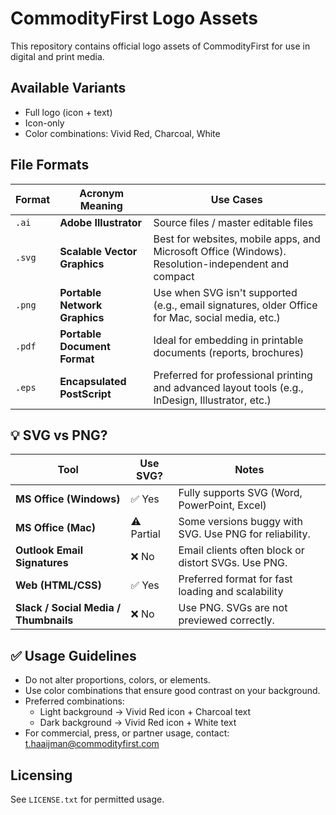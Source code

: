 # CommodityFirst Logo Assets

This repository contains official logo assets of CommodityFirst for use in digital and print media.

## Available Variants
- Full logo (icon + text)
- Icon-only
- Color combinations: Vivid Red, Charcoal, White


## File Formats

| Format | Acronym Meaning | Use Cases |
|--------|-----------------|-----------|
| `.ai`  | **Adobe Illustrator** | Source files / master editable files |
| `.svg` | **Scalable Vector Graphics** | Best for websites, mobile apps, and Microsoft Office (Windows). Resolution-independent and compact |
| `.png` | **Portable Network Graphics** | Use when SVG isn't supported (e.g., email signatures, older Office for Mac, social media, etc.) |
| `.pdf` | **Portable Document Format** | Ideal for embedding in printable documents (reports, brochures) |
| `.eps` | **Encapsulated PostScript** | Preferred for professional printing and advanced layout tools (e.g., InDesign, Illustrator, etc.) |


## 💡 SVG vs PNG?

| Tool | Use SVG? | Notes |
|------|----------|-------|
| **MS Office (Windows)** | ✅ Yes | Fully supports SVG (Word, PowerPoint, Excel) |
| **MS Office (Mac)** | ⚠️ Partial | Some versions buggy with SVG. Use PNG for reliability. |
| **Outlook Email Signatures** | ❌ No | Email clients often block or distort SVGs. Use PNG. |
| **Web (HTML/CSS)** | ✅ Yes | Preferred format for fast loading and scalability |
| **Slack / Social Media / Thumbnails** | ❌ No | Use PNG. SVGs are not previewed correctly. |


## ✅ Usage Guidelines

- Do not alter proportions, colors, or elements.
- Use color combinations that ensure good contrast on your background.
- Preferred combinations:
  - Light background → Vivid Red icon + Charcoal text
  - Dark background → Vivid Red icon + White text
- For commercial, press, or partner usage, contact: [t.haaijman@commodityfirst.com](mailto:t.haaijman@commodityfirst.com)

## Licensing
See `LICENSE.txt` for permitted usage.
